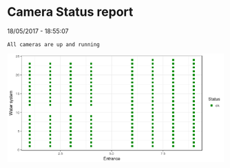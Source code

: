 Camera Status report
================
18/05/2017 - 18:55:07

    All cameras are up and running

![](camreport_files/figure-markdown_github/unnamed-chunk-2-1.png)
